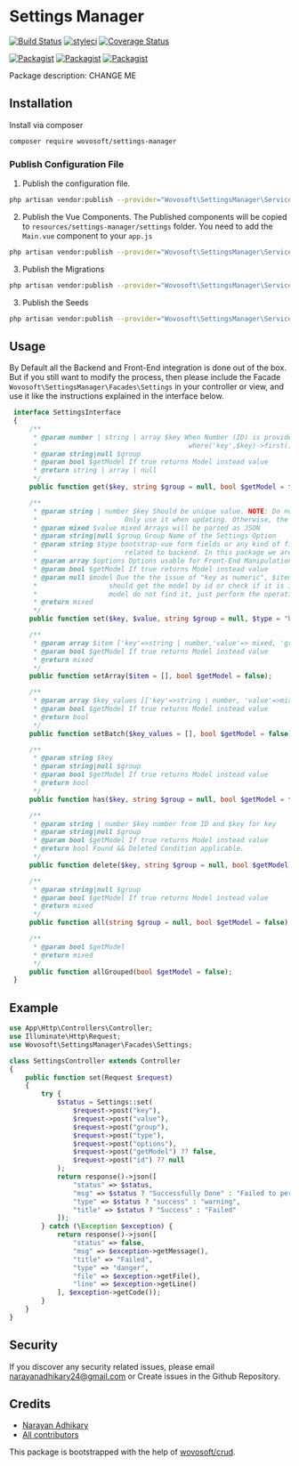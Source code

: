 # Settings Manager

[![Build Status](https://travis-ci.org/wovosoft/settings-manager.svg?branch=master)](https://travis-ci.org/wovosoft/settings-manager)
[![styleci](https://styleci.io/repos/CHANGEME/shield)](https://styleci.io/repos/CHANGEME)
[![Coverage Status](https://coveralls.io/repos/github/wovosoft/settings-manager/badge.svg?branch=master)](https://coveralls.io/github/wovosoft/settings-manager?branch=master)

[![Packagist](https://img.shields.io/packagist/v/wovosoft/settings-manager.svg)](https://packagist.org/packages/wovosoft/settings-manager)
[![Packagist](https://poser.pugx.org/wovosoft/settings-manager/d/total.svg)](https://packagist.org/packages/wovosoft/settings-manager)
[![Packagist](https://img.shields.io/packagist/l/wovosoft/settings-manager.svg)](https://packagist.org/packages/wovosoft/settings-manager)

Package description: CHANGE ME

## Installation

Install via composer
```bash
composer require wovosoft/settings-manager
```

### Publish Configuration File

1. Publish the configuration file.

```bash
php artisan vendor:publish --provider="Wovosoft\SettingsManager\ServiceProvider" --tag="config"
```

2. Publish the Vue Components. The Published components will be copied to `resources/settings-manager/settings` folder. You need to add the `Main.vue` component to your `app.js`

```bash
php artisan vendor:publish --provider="Wovosoft\SettingsManager\ServiceProvider" --tag="resources"
```

3. Publish the Migrations

```bash
php artisan vendor:publish --provider="Wovosoft\SettingsManager\ServiceProvider" --tag="migrations"
```

3. Publish the Seeds

```bash
php artisan vendor:publish --provider="Wovosoft\SettingsManager\ServiceProvider" --tag="seeds"
```


## Usage

By Default all the Backend and Front-End integration is done out of the box. But if you still want to modify
the process, then please include the  Facade `Wovosoft\SettingsManager\Facades\Settings` in your
controller or view, and use it like the instructions explained in the interface below.

```php
 interface SettingsInterface
 {
     /**
      * @param number | string | array $key When Number (ID) is provided Query is operated by find() method, else by
      *                                      where('key',$key)->first(); for array returns key=>value paired aray
      * @param string|null $group
      * @param bool $getModel If true returns Model instead value
      * @return string | array | null
      */
     public function get($key, string $group = null, bool $getModel = false);

     /**
      * @param string | number $key Should be unique value. NOTE: Do not use number for creating new Settings.
      *                      Only use it when updating. Otherwise, the numeric value will be used as key's value
      * @param mixed $value mixed Arrays will be parsed as JSON
      * @param string|null $group Group Name of the Settings Option
      * @param string $type bootstrap-vue form fields or any kind of fields you want for front-end. This doesn't
      *                      related to backend. In this package we are aiming bootstrap-vue framework for front-end.
      * @param array $options Options usable for Front-End Manipulation. Like Enum DataType
      * @param bool $getModel If true returns Model instead value
      * @param null $model Due the the issue of "key as numeric", $item Model parameter is added. The function
      *                  should get the model by id or check if it is instance of the Settings.php Model. If it is already a
      *                  model do not find it, just perform the operation
      * @return mixed
      */
     public function set($key, $value, string $group = null, $type = "b-form-input", $options = [], bool $getModel = false, $model = null);

     /**
      * @param array $item ['key'=>string | number,'value'=> mixed, 'group'=>string, type'=>string, 'options'=>string | array]
      * @param bool $getModel If true returns Model instead value
      * @return mixed
      */
     public function setArray($item = [], bool $getModel = false);

     /**
      * @param array $key_values [['key'=>string | number, 'value'=>mixed, 'group'=>string, type'=>string, 'options'=>string | array]]
      * @param bool $getModel If true returns Model instead value
      * @return bool
      */
     public function setBatch($key_values = [], bool $getModel = false);

     /**
      * @param string $key
      * @param string|null $group
      * @param bool $getModel If true returns Model instead value
      * @return bool
      */
     public function has($key, string $group = null, bool $getModel = false);

     /**
      * @param string | number $key number from ID and $key for key
      * @param string|null $group
      * @param bool $getModel If true returns Model instead value
      * @return bool Found && Deleted Condition applicable.
      */
     public function delete($key, string $group = null, bool $getModel = false);

     /**
      * @param string|null $group
      * @param bool $getModel If true returns Model instead value
      * @return mixed
      */
     public function all(string $group = null, bool $getModel = false);

     /**
      * @param bool $getModel
      * @return mixed
      */
     public function allGrouped(bool $getModel = false);
 }

```

## Example

```php
use App\Http\Controllers\Controller;
use Illuminate\Http\Request;
use Wovosoft\SettingsManager\Facades\Settings;

class SettingsController extends Controller
{
    public function set(Request $request)
    {
        try {
            $status = Settings::set(
                $request->post("key"),
                $request->post("value"),
                $request->post("group"),
                $request->post("type"),
                $request->post("options"),
                $request->post("getModel") ?? false,
                $request->post("id") ?? null
            );
            return response()->json([
                "status" => $status,
                "msg" => $status ? "Successfully Done" : "Failed to perform the operation",
                "type" => $status ? "success" : "warning",
                "title" => $status ? "Success" : "Failed"
            ]);
        } catch (\Exception $exception) {
            return response()->json([
                "status" => false,
                "msg" => $exception->getMessage(),
                "title" => "Failed",
                "type" => "danger",
                "file" => $exception->getFile(),
                "line" => $exception->getLine()
            ], $exception->getCode());
        }
    }
}
```

## Security

If you discover any security related issues, please email narayanadhikary24@gmail.com
or Create issues in the Github Repository.

## Credits

- [Narayan Adhikary](https://github.com/wovosoft/settings-manager)
- [All contributors](https://github.com/wovosoft/settings-manager/graphs/contributors)

This package is bootstrapped with the help of
[wovosoft/crud](https://github.com/wovosoft/crud).
